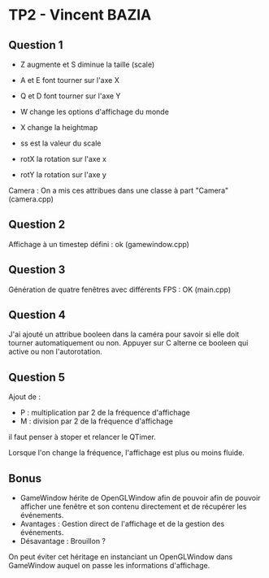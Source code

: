 # TP2 - Vincent BAZIA

## Question 1
* Z augmente et S diminue la taille (scale)
* A et E font tourner sur l'axe X
* Q et D font tourner sur l'axe Y
* W change les options d'affichage du monde
* X change la heightmap

* ss est la valeur du scale
* rotX la rotation sur l'axe x
* rotY la rotation sur l'axe y

Camera : On a mis ces attribues dans une classe à part "Camera" (camera.cpp)

## Question 2

Affichage à un timestep défini : ok (gamewindow.cpp)

## Question 3

Génération de quatre fenêtres avec différents FPS : OK (main.cpp)

## Question 4

J'ai ajouté un attribue booleen dans la caméra pour savoir si elle doit tourner automatiquement ou non. Appuyer sur C alterne ce booleen qui active ou non l'autorotation.

## Question 5

Ajout de :
* P : multiplication par 2 de la fréquence d'affichage
* M : division par 2 de la fréquence d'affichage

il faut penser à stoper et relancer le QTimer.

Lorsque l'on change la fréquence, l'affichage est plus ou moins fluide.

## Bonus

* GameWindow hérite de OpenGLWindow afin de pouvoir afin de pouvoir afficher une fenêtre et son contenu directement et de récupérer les événements.
* Avantages : Gestion direct de l'affichage et de la gestion des événements.
* Désavantage : Brouillon ?

On peut éviter cet héritage en instanciant un OpenGLWindow dans GameWindow auquel on passe les informations d'affichage.



